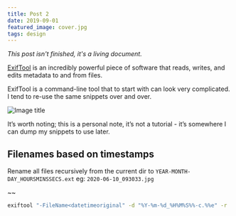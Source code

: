 ```yaml
---
title: Post 2
date: 2019-09-01
featured_image: cover.jpg
tags: design
---
```


_This post isn't finished, it's a living document._

[ExifTool](https://exiftool.org/) is an incredibly powerful piece of software that reads, writes, and edits metadata to and from files.

ExifTool is a command-line tool that to start with can look very complicated. I tend to re-use the same snippets over and over.

![Image title](https://placeimg.com/820/500/abstract)

It’s worth noting; this is a personal note, it’s not a tutorial - it’s somewhere I can dump my snippets to use later.

## Filenames based on timestamps

Rename all files recursively from the current dir to `YEAR-MONTH-DAY_HOURSMINSSECS.ext` eg: `2020-06-10_093033.jpg`

~~


```bash
exiftool "-FileName<datetimeoriginal" -d "%Y-%m-%d_%H%M%S%%-c.%%e" -r  $PWD/${1#./}
```

